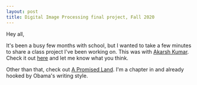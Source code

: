 ```yaml
---
layout: post
title: Digital Image Processing final project, Fall 2020
---
```


Hey all,

It's been a busy few months with school, but I wanted to take a few minutes to share a class project I've been working on. This was with [Akarsh Kumar](http://www.akarshkumar.com). Check it out [here](https://youtu.be/TboPF-H-13Q) and let me know what you think.

Other than that, check out [A Promised Land](https://bookstorelink.com/9781524763169). I'm a chapter in and already hooked by Obama's writing style.
